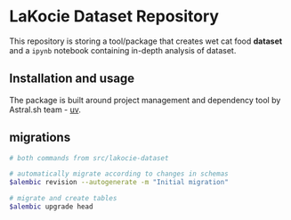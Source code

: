 # LaKocie Dataset Repository

This repository is storing a tool/package that creates wet cat food **dataset** and a `ipynb` notebook containing in-depth analysis of dataset.


## Installation and usage

The package is built around project management and dependency tool by Astral.sh team - [uv](https://docs.astral.sh/uv/).


## migrations

```bash
# both commands from src/lakocie-dataset

# automatically migrate according to changes in schemas
$alembic revision --autogenerate -m "Initial migration"

# migrate and create tables
$alembic upgrade head
```
